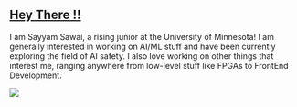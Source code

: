 ## [Hey There !!](https://www.youtube.com/watch?v=dQw4w9WgXcQ&ab_channel=RickAstleyVEVO)

I am Sayyam Sawai, a rising junior at the University of Minnesota! I am generally interested in working on AI/ML stuff and have been currently exploring the field of AI safety. I also love working on other things that interest me, ranging anywhere from low-level stuff like FPGAs to FrontEnd Development. 

<img src="https://github-readme-stats.anuraghazra1.vercel.app/api?username=sayyss&show_icons=true" />
